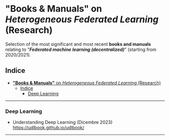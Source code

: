 # **"Books & Manuals"** on *Heterogeneous Federated Learning* (Research)
Selection of the most significant and most recent **books and manuals** relating to "_**Federated machine learning (decentralized)**_" (starting from 2020/2021).
 
## Indice
- [**"Books \& Manuals"** on *Heterogeneous Federated Learning* (Research)](#books--manuals-on-heterogeneous-federated-learning-research)
  - [Indice](#indice)
    - [Deep Learning](#deep-learning)

 

-------------


###  Deep Learning    

* Understanding Deep Learning (Dicembre 2023)   
https://udlbook.github.io/udlbook/       


---------------------